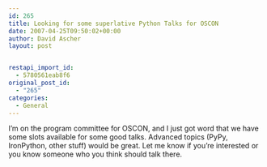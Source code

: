 ```yaml
---
id: 265
title: Looking for some superlative Python Talks for OSCON
date: 2007-04-25T09:50:02+00:00
author: David Ascher
layout: post


restapi_import_id:
  - 5780561eab8f6
original_post_id:
  - "265"
categories:
  - General
---
```

I&#8217;m on the program committee for OSCON, and I just got word that we have some slots available for some good talks. Advanced topics (PyPy, IronPython, other stuff) would be great. Let me know if you&#8217;re interested or you know someone who you think should talk there.